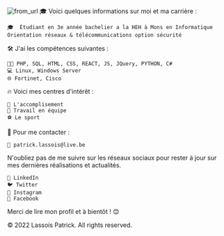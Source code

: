 ![from_url]([https://i.imgur.com/your-profile-picture.png](https://www.google.com/url?sa=i&url=https%3A%2F%2Fpixabay.com%2Fimages%2Fsearch%2Fprogram%2F&psig=AOvVaw1YOUHxMP0JcApYoFzaLtsm&ust=1703061928706000&source=images&cd=vfe&ved=0CBEQjRxqFwoTCIiM6JqOm4MDFQAAAAAdAAAAABAE))
🎓 Voici quelques informations sur moi et ma carrière :

    🎓  Étudiant en 3e année bachelier a la HEH à Mons en Informatique Orientation réseaux & télécommunications option sécurité
    
🛠 J'ai les compétences suivantes :

    👩‍💻 PHP, SQL, HTML, CSS, REACT, JS, JQuery, PYTHON, C#
    💻 Linux, Windows Server
    🌐 Fortinet, Cisco

🔥 Voici mes centres d'intérêt :

    🚀 L'accomplisement
    🤝 Travail en équipe
    ⚽ Le sport 

🤝 Pour me contacter :

    📧 patrick.lassois@live.be

N'oubliez pas de me suivre sur les réseaux sociaux pour rester à jour sur mes dernières réalisations et actualités.

    💙 LinkedIn
    🐦 Twitter
    📸 Instagram
    👥 Facebook

Merci de lire mon profil et à bientôt ! 😊

©️ 2022 Lassois Patrick. All rights reserved.
